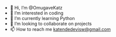 - 👋 Hi, I’m @OmugaveKatz
- 👀 I’m interested in coding 
- 🌱 I’m currently learning Python 
- 💞️ I’m looking to collaborate on projects 
- 📫 How to reach me katendedevisw@gmail.com

<!---
OmugaveKatz/OmugaveKatz is a ✨ special ✨ repository because its `README.md` (this file) appears on your GitHub profile.
You can click the Preview link to take a look at your changes.
--->
